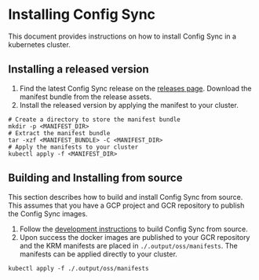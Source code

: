 # Installing Config Sync

This document provides instructions on how to install Config Sync in a
kubernetes cluster.

## Installing a released version

1. Find the latest Config Sync release on the [releases page]. Download the
manifest bundle from the release assets.
2. Install the released version by applying the manifest to your cluster.
```shell
# Create a directory to store the manifest bundle
mkdir -p <MANIFEST_DIR>
# Extract the manifest bundle
tar -xzf <MANIFEST_BUNDLE> -C <MANIFEST_DIR>
# Apply the manifests to your cluster
kubectl apply -f <MANIFEST_DIR>
```

## Building and Installing from source

This section describes how to build and install Config Sync from source. This
assumes that you have a GCP project and GCR repository to publish the Config
Sync images.

1. Follow the [development instructions] to build Config Sync from source.
2. Upon success the docker images are published to your GCR repository and the
KRM manifests are placed in `./.output/oss/manifests`. The manifests can be
applied directly to your cluster.
```shell
kubectl apply -f ./.output/oss/manifests
```

[releases page]: https://github.com/GoogleContainerTools/kpt-config-sync/releases
[development instructions]: development.md
